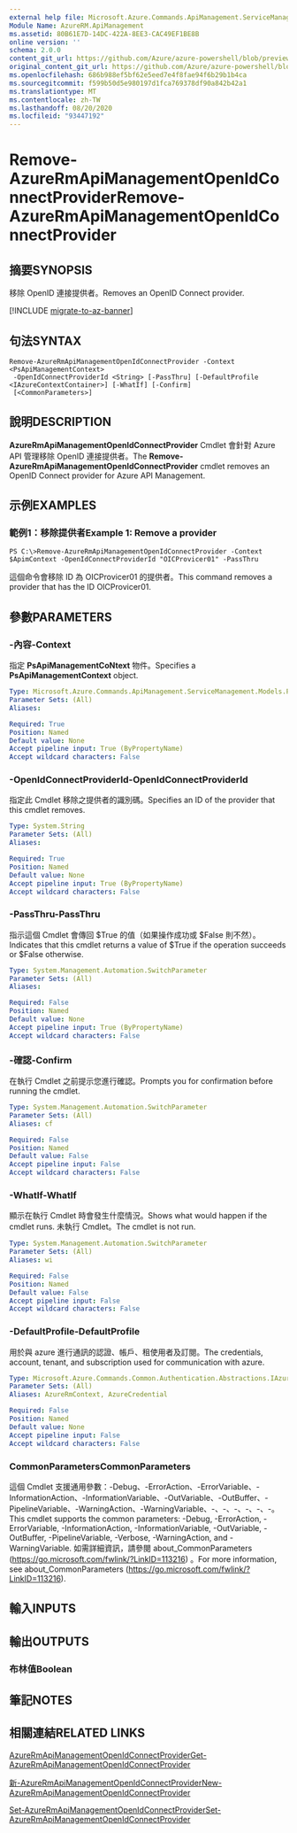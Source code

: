 ```yaml
---
external help file: Microsoft.Azure.Commands.ApiManagement.ServiceManagement.dll-Help.xml
Module Name: AzureRM.ApiManagement
ms.assetid: 80B61E7D-14DC-422A-8EE3-CAC49EF1BE8B
online version: ''
schema: 2.0.0
content_git_url: https://github.com/Azure/azure-powershell/blob/preview/src/ResourceManager/ApiManagement/Commands.ApiManagement/help/Remove-AzureRmApiManagementOpenIdConnectProvider.md
original_content_git_url: https://github.com/Azure/azure-powershell/blob/preview/src/ResourceManager/ApiManagement/Commands.ApiManagement/help/Remove-AzureRmApiManagementOpenIdConnectProvider.md
ms.openlocfilehash: 686b988ef5bf62e5eed7e4f8fae94f6b29b1b4ca
ms.sourcegitcommit: f599b50d5e980197d1fca769378df90a842b42a1
ms.translationtype: MT
ms.contentlocale: zh-TW
ms.lasthandoff: 08/20/2020
ms.locfileid: "93447192"
---
```

# <span data-ttu-id="a1099-101">Remove-AzureRmApiManagementOpenIdConnectProvider</span><span class="sxs-lookup"><span data-stu-id="a1099-101">Remove-AzureRmApiManagementOpenIdConnectProvider</span></span>

## <span data-ttu-id="a1099-102">摘要</span><span class="sxs-lookup"><span data-stu-id="a1099-102">SYNOPSIS</span></span>
<span data-ttu-id="a1099-103">移除 OpenID 連接提供者。</span><span class="sxs-lookup"><span data-stu-id="a1099-103">Removes an OpenID Connect provider.</span></span>

[!INCLUDE [migrate-to-az-banner](../../includes/migrate-to-az-banner.md)]

## <span data-ttu-id="a1099-104">句法</span><span class="sxs-lookup"><span data-stu-id="a1099-104">SYNTAX</span></span>

```
Remove-AzureRmApiManagementOpenIdConnectProvider -Context <PsApiManagementContext>
 -OpenIdConnectProviderId <String> [-PassThru] [-DefaultProfile <IAzureContextContainer>] [-WhatIf] [-Confirm]
 [<CommonParameters>]
```

## <span data-ttu-id="a1099-105">說明</span><span class="sxs-lookup"><span data-stu-id="a1099-105">DESCRIPTION</span></span>
<span data-ttu-id="a1099-106">**AzureRmApiManagementOpenIdConnectProvider** Cmdlet 會針對 Azure API 管理移除 OpenID 連接提供者。</span><span class="sxs-lookup"><span data-stu-id="a1099-106">The **Remove-AzureRmApiManagementOpenIdConnectProvider** cmdlet removes an OpenID Connect provider for Azure API Management.</span></span>

## <span data-ttu-id="a1099-107">示例</span><span class="sxs-lookup"><span data-stu-id="a1099-107">EXAMPLES</span></span>

### <span data-ttu-id="a1099-108">範例1：移除提供者</span><span class="sxs-lookup"><span data-stu-id="a1099-108">Example 1: Remove a provider</span></span>
```
PS C:\>Remove-AzureRmApiManagementOpenIdConnectProvider -Context $ApimContext -OpenIdConnectProviderId "OICProvicer01" -PassThru
```

<span data-ttu-id="a1099-109">這個命令會移除 ID 為 OICProvicer01 的提供者。</span><span class="sxs-lookup"><span data-stu-id="a1099-109">This command removes a provider that has the ID OICProvicer01.</span></span>

## <span data-ttu-id="a1099-110">參數</span><span class="sxs-lookup"><span data-stu-id="a1099-110">PARAMETERS</span></span>

### <span data-ttu-id="a1099-111">-內容</span><span class="sxs-lookup"><span data-stu-id="a1099-111">-Context</span></span>
<span data-ttu-id="a1099-112">指定 **PsApiManagementCoNtext** 物件。</span><span class="sxs-lookup"><span data-stu-id="a1099-112">Specifies a **PsApiManagementContext** object.</span></span>

```yaml
Type: Microsoft.Azure.Commands.ApiManagement.ServiceManagement.Models.PsApiManagementContext
Parameter Sets: (All)
Aliases: 

Required: True
Position: Named
Default value: None
Accept pipeline input: True (ByPropertyName)
Accept wildcard characters: False
```

### <span data-ttu-id="a1099-113">-OpenIdConnectProviderId</span><span class="sxs-lookup"><span data-stu-id="a1099-113">-OpenIdConnectProviderId</span></span>
<span data-ttu-id="a1099-114">指定此 Cmdlet 移除之提供者的識別碼。</span><span class="sxs-lookup"><span data-stu-id="a1099-114">Specifies an ID of the provider that this cmdlet removes.</span></span>

```yaml
Type: System.String
Parameter Sets: (All)
Aliases: 

Required: True
Position: Named
Default value: None
Accept pipeline input: True (ByPropertyName)
Accept wildcard characters: False
```

### <span data-ttu-id="a1099-115">-PassThru</span><span class="sxs-lookup"><span data-stu-id="a1099-115">-PassThru</span></span>
<span data-ttu-id="a1099-116">指示這個 Cmdlet 會傳回 $True 的值（如果操作成功或 $False 則不然）。</span><span class="sxs-lookup"><span data-stu-id="a1099-116">Indicates that this cmdlet returns a value of $True if the operation succeeds or $False otherwise.</span></span>

```yaml
Type: System.Management.Automation.SwitchParameter
Parameter Sets: (All)
Aliases: 

Required: False
Position: Named
Default value: None
Accept pipeline input: True (ByPropertyName)
Accept wildcard characters: False
```

### <span data-ttu-id="a1099-117">-確認</span><span class="sxs-lookup"><span data-stu-id="a1099-117">-Confirm</span></span>
<span data-ttu-id="a1099-118">在執行 Cmdlet 之前提示您進行確認。</span><span class="sxs-lookup"><span data-stu-id="a1099-118">Prompts you for confirmation before running the cmdlet.</span></span>

```yaml
Type: System.Management.Automation.SwitchParameter
Parameter Sets: (All)
Aliases: cf

Required: False
Position: Named
Default value: False
Accept pipeline input: False
Accept wildcard characters: False
```

### <span data-ttu-id="a1099-119">-WhatIf</span><span class="sxs-lookup"><span data-stu-id="a1099-119">-WhatIf</span></span>
<span data-ttu-id="a1099-120">顯示在執行 Cmdlet 時會發生什麼情況。</span><span class="sxs-lookup"><span data-stu-id="a1099-120">Shows what would happen if the cmdlet runs.</span></span>
<span data-ttu-id="a1099-121">未執行 Cmdlet。</span><span class="sxs-lookup"><span data-stu-id="a1099-121">The cmdlet is not run.</span></span>

```yaml
Type: System.Management.Automation.SwitchParameter
Parameter Sets: (All)
Aliases: wi

Required: False
Position: Named
Default value: False
Accept pipeline input: False
Accept wildcard characters: False
```

### <span data-ttu-id="a1099-122">-DefaultProfile</span><span class="sxs-lookup"><span data-stu-id="a1099-122">-DefaultProfile</span></span>
<span data-ttu-id="a1099-123">用於與 azure 進行通訊的認證、帳戶、租使用者及訂閱。</span><span class="sxs-lookup"><span data-stu-id="a1099-123">The credentials, account, tenant, and subscription used for communication with azure.</span></span>

```yaml
Type: Microsoft.Azure.Commands.Common.Authentication.Abstractions.IAzureContextContainer
Parameter Sets: (All)
Aliases: AzureRmContext, AzureCredential

Required: False
Position: Named
Default value: None
Accept pipeline input: False
Accept wildcard characters: False
```

### <span data-ttu-id="a1099-124">CommonParameters</span><span class="sxs-lookup"><span data-stu-id="a1099-124">CommonParameters</span></span>
<span data-ttu-id="a1099-125">這個 Cmdlet 支援通用參數：-Debug、-ErrorAction、-ErrorVariable、-InformationAction、-InformationVariable、-OutVariable、-OutBuffer、-PipelineVariable、-WarningAction、-WarningVariable、-、-、-、-、-、-。</span><span class="sxs-lookup"><span data-stu-id="a1099-125">This cmdlet supports the common parameters: -Debug, -ErrorAction, -ErrorVariable, -InformationAction, -InformationVariable, -OutVariable, -OutBuffer, -PipelineVariable, -Verbose, -WarningAction, and -WarningVariable.</span></span> <span data-ttu-id="a1099-126">如需詳細資訊，請參閱 about_CommonParameters (https://go.microsoft.com/fwlink/?LinkID=113216) 。</span><span class="sxs-lookup"><span data-stu-id="a1099-126">For more information, see about_CommonParameters (https://go.microsoft.com/fwlink/?LinkID=113216).</span></span>

## <span data-ttu-id="a1099-127">輸入</span><span class="sxs-lookup"><span data-stu-id="a1099-127">INPUTS</span></span>

## <span data-ttu-id="a1099-128">輸出</span><span class="sxs-lookup"><span data-stu-id="a1099-128">OUTPUTS</span></span>

### <span data-ttu-id="a1099-129">布林值</span><span class="sxs-lookup"><span data-stu-id="a1099-129">Boolean</span></span>

## <span data-ttu-id="a1099-130">筆記</span><span class="sxs-lookup"><span data-stu-id="a1099-130">NOTES</span></span>

## <span data-ttu-id="a1099-131">相關連結</span><span class="sxs-lookup"><span data-stu-id="a1099-131">RELATED LINKS</span></span>

[<span data-ttu-id="a1099-132">AzureRmApiManagementOpenIdConnectProvider</span><span class="sxs-lookup"><span data-stu-id="a1099-132">Get-AzureRmApiManagementOpenIdConnectProvider</span></span>](./Get-AzureRmApiManagementOpenIdConnectProvider.md)

[<span data-ttu-id="a1099-133">新-AzureRmApiManagementOpenIdConnectProvider</span><span class="sxs-lookup"><span data-stu-id="a1099-133">New-AzureRmApiManagementOpenIdConnectProvider</span></span>](./New-AzureRmApiManagementOpenIdConnectProvider.md)

[<span data-ttu-id="a1099-134">Set-AzureRmApiManagementOpenIdConnectProvider</span><span class="sxs-lookup"><span data-stu-id="a1099-134">Set-AzureRmApiManagementOpenIdConnectProvider</span></span>](./Set-AzureRmApiManagementOpenIdConnectProvider.md)


